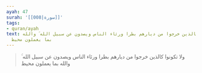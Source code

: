 ```yaml
---
ayah: 47
surah: '[[008|سورة]]'
tags:
- quran/ayah
text: ولا تكونوا كالذين خرجوا من ديارهم بطرا ورئاء الناس ويصدون عن سبيل الله ۚ والله
  بما يعملون محيط
---
```

> ولا تكونوا كالذين خرجوا من ديارهم بطرا ورئاء الناس ويصدون عن سبيل الله ۚ والله بما يعملون محيط
